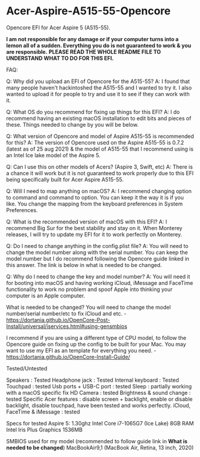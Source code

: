 # Acer-Aspire-A515-55-Opencore
Opencore EFI for Acer Aspire 5 (A515-55).

**I am not responsible for any damage or if your computer turns into a lemon all of a sudden. Everything you do is not guaranteed to work & you are responsible.**
**PLEASE READ THE WHOLE README FILE TO UNDERSTAND WHAT TO DO FOR THIS EFI.**


FAQ:

Q: Why did you upload an EFI of Opencore for the A515-55?
A: I found that many people haven't hackintoshed the A515-55 and I wanted to try it. I also wanted to upload it for people to try and use it to see if they can work with it.

Q: What OS do you recommend for fixing up things for this EFI?
A: I do recommend having an existing macOS installation to edit bits and pieces of these. Things needed to change by you will be below.

Q: What version of Opencore and model of Aspire A515-55 is recommended for this?
A: The version of Opencore used on the Aspire A515-55 is 0.7.2 (latest as of 25 aug 2021) & the model of A515-55 that I recommend using is an Intel Ice lake model of the Aspire 5.

Q: Can I use this on other models of Acers? (Aspire 3, Swift, etc)
A: There is a chance it will work but it is not guaranteed to work properly due to this EFI being specifically built for Acer Aspire A515-55.

Q: Will I need to map anything on macOS?
A: I recommend changing option to command and command to option. You can keep it the way it is if you like. You change the mapping from the keyboard preferences in System Preferences.

Q: What is the recommended version of macOS with this EFI?
A: I recommend Big Sur for the best stability and stay on it. When Monterey releases, I will try to update my EFI for it to work perfectly on Monterey.

Q: Do I need to change anything in the config.plist file?
A: You will need to change the model number along with the serial number. You can keep the model number but I do recommend following the Opencore guide linked in this answer. The link is below in what is needed to be changed.

Q: Why do I need to change the key and model number?
A: You will need it for booting into macOS and having working iCloud, iMessage and FaceTime functionality to work no problem and spoof Apple into thinking your computer is an Apple computer.

What is needed to be changed?
You will need to change the model number/serial number/etc to fix iCloud and etc. - https://dortania.github.io/OpenCore-Post-Install/universal/iservices.html#using-gensmbios

I recommend if you are using a different type of CPU model, to follow the Opencore guide on fixing up the config to be built for your Mac. You may want to use my EFI as an template for everything you need. - https://dortania.github.io/OpenCore-Install-Guide/

Tested/Untested

Speakers : Tested
Headphone jack : Tested
Internal keyboard : Tested
Touchpad : tested
Usb ports + USB-C port : tested
Sleep : partially working with a macOS specific fix
HD Camera : tested
Brightness & sound change : tested
Specific Acer features : disable screen + backlight, enable or disable backlight, disable touchpad, have been tested and works perfectly.
iCloud, FaceTime & iMessage : tested

Specs for tested Aspire 5:
1.30ghz Intel Core i7-1065G7 (Ice Lake)
8GB RAM
Intel Iris Plus Graphics 1536MB

SMBIOS used for my model (recommended to follow guide link in **What is needed to be changed**)
MacBookAir9,1 (MacBook Air, Retina, 13 inch, 2020)
